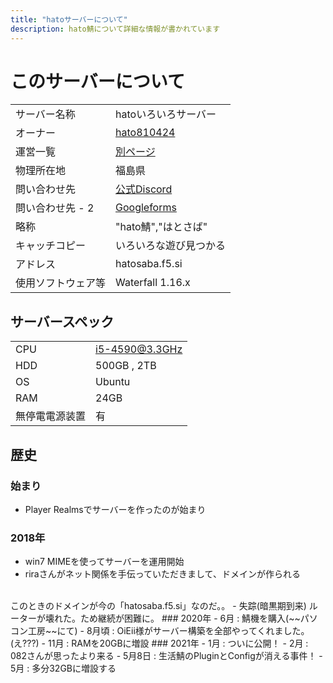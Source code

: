 ```yaml
---
title: "hatoサーバーについて"
description: hato鯖について詳細な情報が書かれています
---
```


# このサーバーについて
|                    |                                           |
| ------------------ | ----------------------------------------- |
| サーバー名称       | hatoいろいろサーバー                                |
| オーナー             | [hato810424](/admins/hato810424)                  |
| 運営一覧         | [別ページ](/admins/)                        |
| 物理所在地         | 福島県                                    |
| 問い合わせ先       | [公式Discord](https://discord.gg/zf9G4UY) |
| 問い合わせ先 - 2       | [Googleforms](https://hatosaba.f5.si/contact/) |
| 略称               | "hato鯖","はとさば"                              |
| キャッチコピー     | いろいろな遊び見つかる                  |
| アドレス           | hatosaba.f5.si                       |
| 使用ソフトウェア等 | Waterfall 1.16.x                          |

## サーバースペック
|                    |                                           |
| ------------------ | ----------------------------------------- |
| CPU       | i5-4590@3.3GHz                                |
| HDD             | 500GB , 2TB                  |
| OS         |  Ubuntu                       |
| RAM         | 24GB                                    |
| 無停電電源装置       | 有 |

## 歴史
### 始まり
- Player Realmsでサーバーを作ったのが始まり
### 2018年
- win7 MIMEを使ってサーバーを運用開始
- riraさんがネット関係を手伝っていただきまして、ドメインが作られる
<br>
このときのドメインが今の「hatosaba.f5.si」なのだ。。
- 失踪(暗黒期到来) ルーターが壊れた。ため継続が困難に。
### 2020年
- 6月 : 鯖機を購入(~~パソコン工房~~にて)
- 8月頃 : OiEii様がサーバー構築を全部やってくれました。(え???)
- 11月 : RAMを20GBに増設
### 2021年
- 1月 : ついに公開！
- 2月 : 082さんが思ったより来る
- 5月8日 : 生活鯖のPluginとConfigが消える事件！
- 5月 : 多分32GBに増設する
